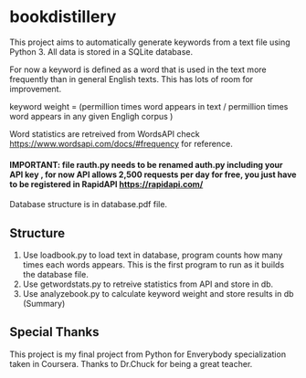 # bookdistillery

This project aims to automatically generate keywords from a text file using
Python 3.  All data is stored in a SQLite database.

For now a keyword is defined as a word that is used in the text more frequently
than in general English texts.  This has lots of room for improvement.

keyword weight = (permillion times word appears in text / permillion times word appears in any given Engligh corpus )


Word statistics are retreived from WordsAPI
check https://www.wordsapi.com/docs/#frequency for reference.
#### IMPORTANT: file rauth.py needs to be renamed auth.py including your API key , for now API allows 2,500 requests per day for free, you just have to be registered in RapidAPI https://rapidapi.com/

Database structure is in database.pdf file.

## Structure
1. Use loadbook.py to load text in database, program counts how many times each words appears.  This is the first program to run as it builds the database file.
2. Use getwordstats.py to retreive statistics from API and store in db.
3. Use analyzebook.py to calculate keyword weight and store results in db (Summary)

## Special Thanks
This project is my final project from Python for Enverybody specialization taken in Coursera.  Thanks to Dr.Chuck for being a great teacher.
